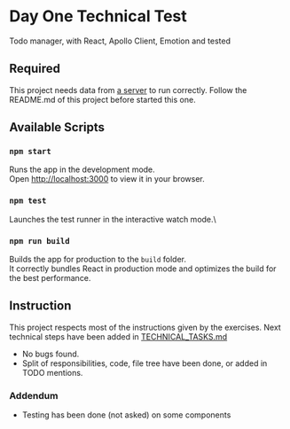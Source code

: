 # Day One Technical Test

Todo manager, with React, Apollo Client, Emotion and tested

## Required

This project needs data from [a server](https://github.com/Mrtblg/todo-provided-server) to run correctly.
Follow the README.md of this project before started this one.

## Available Scripts

### `npm start`

Runs the app in the development mode.\
Open [http://localhost:3000](http://localhost:3000) to view it in your browser.

### `npm test`

Launches the test runner in the interactive watch mode.\

### `npm run build`

Builds the app for production to the `build` folder.\
It correctly bundles React in production mode and optimizes the build for the best performance.

## Instruction

This project respects most of the instructions given by the exercises.
Next technical steps have been added in [TECHNICAL_TASKS.md](./TECHNICAL_TASKS.md)

- No bugs found.
- Split of responsibilities, code, file tree have been done, or added in TODO mentions.

### Addendum

- Testing has been done (not asked) on some components
